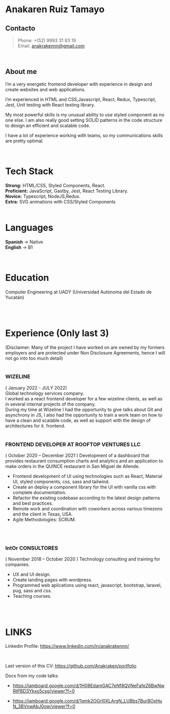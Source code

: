 # **Anakaren Ruiz Tamayo**


## Contacto
> Phone: +(52) 9993 31 83 19 <br>
> Email: anakrakennn@gmail.com

<br>

## About me

I’m a very energetic frontend developer with experience in design and create websites and web applications. 

I’m experienced in HTML and CSS,Javascript, React, Redux, Typescript, Jest, Unit testing with React testing library.

My most powerful skills is my unusual ability to use styled component as no one else. I am also really good setting SOLID patterns in the code structure to design an efficient and scalable code.

I have a lot of experience working with teams, so my communications skills are pretty optimal.

<br>

# Tech Stack

**Strong:** HTML/CSS, Styled Components, React.
<br>
**Proficient:** JavaScript, Gastby, Jest, React Testing Library.
<br>
**Novice:** Typescript, NodeJS,Redux.
<br> 
**Extra:** SVG animations with CSS/Styled Components
<br>
<br>

# Languages

__Spanish__ -> Native
<br>
__English__ -> B1


<br>

# Education
Computer Engineering at UADY (Universidad Autónoma del Estado de
Yucatán)

<br><br>

# Experience (Only last 3)

(Disclaimer: Many of the project I have worked on are owned by my formers employers and are protected under Non Disclosure Agreements, hence I will not go into too much detail)
<br>
<br>
### WIZELINE
( January 2022 - JULY 2022)
<br>
Global technology services company.
<br>
I worked as a react frontend developer for a few wizeline clients, as well as in several internal projects of the company.
<br>
During my time at Wizeline I had the opportunity to give talks about Git and asynchrony in JS, I also had the opportunity to train a work team on how to have a clean and scalable code, as well as support with the design of architectures for it. frontend.
<br>
<br>

### FRONTEND DEVELOPER AT ROOFTOP VENTURES LLC
( October 2020 – December 2021 )
Development of a dashboard that provides restaurant consumption charts and analytics and an
application to make orders in the QUINCE restaurant in San Miguel de Allende.
- Frontend development of UI using technologies such as React, Material UI, styled
components, css, sass and tailwind.
- Create an deploy a component library for the UI with vanilla css with complete documentation.
- Refactor the existing codebase according to the latest design patterns and best practices.
- Remote work and coordination with coworkers across various timezons and the client in Texas, USA.
- Agile Methodologies: SCRUM.
<br>
<br>

### IntOr CONSULTORES
( November 2018 – October 2020 )
Technology consulting and training for companies.
- UX and UI design.
- Create landing pages with wordpress.
- Programmed web aplications using react, javascript, bootstrap, laravel, pug, sass and css.
- Teaching courses.

<br>
<br>

# LINKS

Linkedin Profile: https://www.linkedin.com/in/anakrakennn/

<br>

Last version of this CV: https://github.com/Anakraken/portfolio

Docs from my code talks:
- https://jamboard.google.com/d/1H08EdamGAC7eNf8QVNeFafeZ6BwNwRtPBD3Ykxo5csg/viewer?f=0

- https://jamboard.google.com/d/1qmk2OGrl0XLArgN_LUBbs7BurBOxHuN_3BVnwAbJ0ow/viewer?f=0

